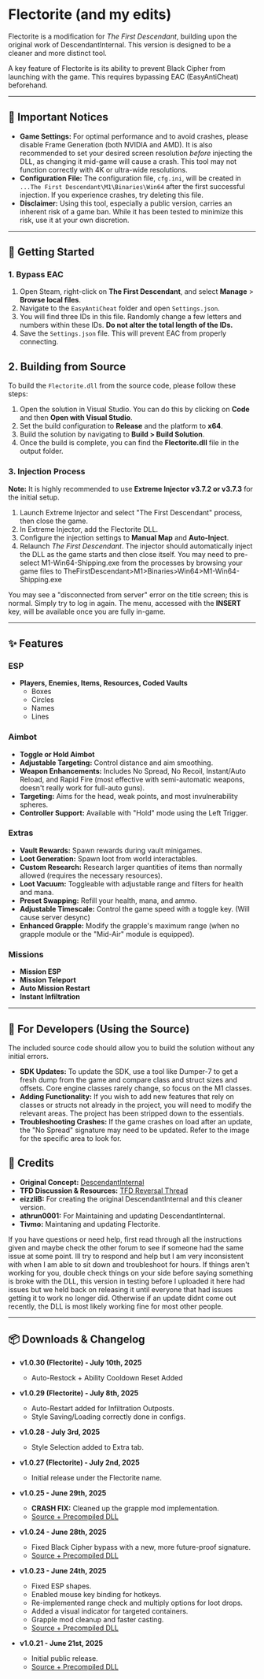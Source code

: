 # Flectorite (and my edits)

Flectorite is a modification for *The First Descendant*, building upon the original work of DescendantInternal. This version is designed to be a cleaner and more distinct tool.

A key feature of Flectorite is its ability to prevent Black Cipher from launching with the game. This requires bypassing EAC (EasyAntiCheat) beforehand.

---

## 🛑 Important Notices

* **Game Settings:** For optimal performance and to avoid crashes, please disable Frame Generation (both NVIDIA and AMD). It is also recommended to set your desired screen resolution *before* injecting the DLL, as changing it mid-game will cause a crash. This tool may not function correctly with 4K or ultra-wide resolutions.
* **Configuration File:** The configuration file, `cfg.ini`, will be created in `...The First Descendant\M1\Binaries\Win64` after the first successful injection. If you experience crashes, try deleting this file.
* **Disclaimer:** Using this tool, especially a public version, carries an inherent risk of a game ban. While it has been tested to minimize this risk, use it at your own discretion.

---

## 🚀 Getting Started

### 1. Bypass EAC

1.  Open Steam, right-click on **The First Descendant**, and select **Manage** > **Browse local files**.
2.  Navigate to the `EasyAntiCheat` folder and open `Settings.json`.
3.  You will find three IDs in this file. Randomly change a few letters and numbers within these IDs. **Do not alter the total length of the IDs.**
4.  Save the `Settings.json` file. This will prevent EAC from properly connecting.

## 2. Building from Source

To build the `Flectorite.dll` from the source code, please follow these steps:

1.  Open the solution in Visual Studio. You can do this by clicking on **Code** and then **Open with Visual Studio**.
2.  Set the build configuration to **Release** and the platform to **x64**.
3.  Build the solution by navigating to **Build > Build Solution**.
4.  Once the build is complete, you can find the **Flectorite.dll** file in the output folder.

### 3. Injection Process

**Note:** It is highly recommended to use **Extreme Injector v3.7.2 or v3.7.3** for the initial setup.

1.  Launch Extreme Injector and select "The First Descendant" process, then close the game.
2.  In Extreme Injector, add the Flectorite DLL.
3.  Configure the injection settings to **Manual Map** and **Auto-Inject**.
4.  Relaunch *The First Descendant*. The injector should automatically inject the DLL as the game starts and then close itself. You may need to pre-select M1-Win64-Shipping.exe from the processes by browsing your game files to TheFirstDescendant>M1>Binaries>Win64>M1-Win64-Shipping.exe

You may see a "disconnected from server" error on the title screen; this is normal. Simply try to log in again. The menu, accessed with the **INSERT** key, will be available once you are fully in-game.

---

## ✨ Features

### ESP
* **Players, Enemies, Items, Resources, Coded Vaults**
    * Boxes
    * Circles
    * Names
    * Lines

### Aimbot
* **Toggle or Hold Aimbot**
* **Adjustable Targeting:** Control distance and aim smoothing.
* **Weapon Enhancements:** Includes No Spread, No Recoil, Instant/Auto Reload, and Rapid Fire (most effective with semi-automatic weapons, doesn't really work for full-auto guns).
* **Targeting:** Aims for the head, weak points, and most invulnerability spheres.
* **Controller Support:** Available with "Hold" mode using the Left Trigger.

### Extras
* **Vault Rewards:** Spawn rewards during vault minigames.
* **Loot Generation:** Spawn loot from world interactables.
* **Custom Research:** Research larger quantities of items than normally allowed (requires the necessary resources).
* **Loot Vacuum:** Toggleable with adjustable range and filters for health and mana.
* **Preset Swapping:** Refill your health, mana, and ammo.
* **Adjustable Timescale:** Control the game speed with a toggle key. (Will cause server desync)
* **Enhanced Grapple:** Modify the grapple's maximum range (when no grapple module or the "Mid-Air" module is equipped).

### Missions
* **Mission ESP**
* **Mission Teleport**
* **Auto Mission Restart**
* **Instant Infiltration**

---

## 🔧 For Developers (Using the Source)

The included source code should allow you to build the solution without any initial errors.

* **SDK Updates:** To update the SDK, use a tool like Dumper-7 to get a fresh dump from the game and compare class and struct sizes and offsets. Core engine classes rarely change, so focus on the M1 classes.
* **Adding Functionality:** If you wish to add new features that rely on classes or structs not already in the project, you will need to modify the relevant areas. The project has been stripped down to the essentials.
* **Troubleshooting Crashes:** If the game crashes on load after an update, the "No Spread" signature may need to be updated. Refer to the image for the specific area to look for.

## 📜 Credits

* **Original Concept:** [DescendantInternal](https://www.unknowncheats.me/forum/other-fps-games/658547-descendantinternal-descendant.html)
* **TFD Discussion & Resources:** [TFD Reversal Thread](https://www.unknowncheats.me/forum/other-fps-games/602336-descendant-reversal-structs-offsets.html)
* **eizzliB:** For creating the original DescendantInternal and this cleaner version.
* **athrun0001:** For Maintaining and updating DescendantInternal.
* **Tivmo:** Maintaning and updating Flectorite.


If you have questions or need help, first read through all the instructions given and maybe check the other forum to see if someone had the same issue at some point. Ill try to respond and help but I am very inconsistent with when I am able to sit down and troubleshoot for hours.
If things aren't working for you, double check things on your side before saying something is broke with the DLL, this version in testing before I uploaded it here had issues but we held back on releasing it until everyone that had issues getting it to work no longer did. Otherwise if an update didnt come out recently, the DLL is most likely working fine for most other people.


---

## 📦 Downloads & Changelog

* **v1.0.30 (Flectorite) - July 10th, 2025**
    * Auto-Restock + Ability Cooldown Reset Added

* **v1.0.29 (Flectorite) - July 8th, 2025**
    * Auto-Restart added for Infiltration Outposts.
    * Style Saving/Loading correctly done in configs.

* **v1.0.28 - July 3rd, 2025**
    * Style Selection added to Extra tab.
      
* **v1.0.27 (Flectorite) - July 2nd, 2025**
    * Initial release under the Flectorite name.

* **v1.0.25 - June 29th, 2025**
    * **CRASH FIX:** Cleaned up the grapple mod implementation.
    * [Source + Precompiled DLL](https://www.unknowncheats.me/forum/downloads.php?do=file&id=50266)

* **v1.0.24 - June 28th, 2025**
    * Fixed Black Cipher bypass with a new, more future-proof signature.
    * [Source + Precompiled DLL](https://www.unknowncheats.me/forum/downloads.php?do=file&id=50257)

* **v1.0.23 - June 24th, 2025**
    * Fixed ESP shapes.
    * Enabled mouse key binding for hotkeys.
    * Re-implemented range check and multiply options for loot drops.
    * Added a visual indicator for targeted containers.
    * Grapple mod cleanup and faster casting.
    * [Source + Precompiled DLL](https://www.unknowncheats.me/forum/downloads.php?do=file&id=50208)

* **v1.0.21 - June 21st, 2025**
    * Initial public release.
    * [Source + Precompiled DLL](https://www.unknowncheats.me/forum/downloads.php?do=file&id=50174)
